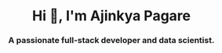 <!-- <img width='100%' src=''/> -->
<h1 align="center">Hi 👋, I'm Ajinkya Pagare</h1>
<h3 align="center">A passionate full-stack developer and data scientist.</h3>

<!---
Ajinkya2441/Ajinkya2441 is a ✨ special ✨ repository because its `README.md` (this file) appears on your GitHub profile.
You can click the Preview link to take a look at your changes.
--->
